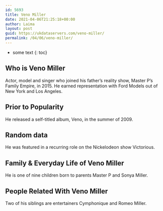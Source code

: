 ```yaml
---
id: 5693
title: Veno Miller
date: 2021-04-06T21:25:18+00:00
author: Laima
layout: post
guid: https://ukdataservers.com/veno-miller/
permalink: /04/06/veno-miller/
---
```


* some text
{: toc}


## Who is Veno Miller
                  
                  
                  
Actor, model and singer who joined his father&#8217;s reality show, Master P&#8217;s Family Empire, in 2015. He earned representation with Ford Models out of New York and Los Angeles.
                  
              
            
              
            
                
                
                
## Prior to Popularity
                  
                  
                  
He released a self-titled album, Veno, in the summer of 2009.
                  
              
            
              
            
                
                
                
## Random data
                  
                  
                  
He was featured in a recurring role on the Nickelodeon show Victorious.
                  
              
            
              
            
                
                
                
## Family & Everyday Life of Veno Miller
                  
                  
                  
He is one of nine children born to parents Master P and Sonya Miller.
                  
              
            
              
            
                
                
                
## People Related With Veno Miller
                  
                  
                  
Two of his siblings are entertainers Cymphonique and Romeo Miller.
                  
              
            
              
            
                
              
            
              
              
            
            
              
            
          
          
          